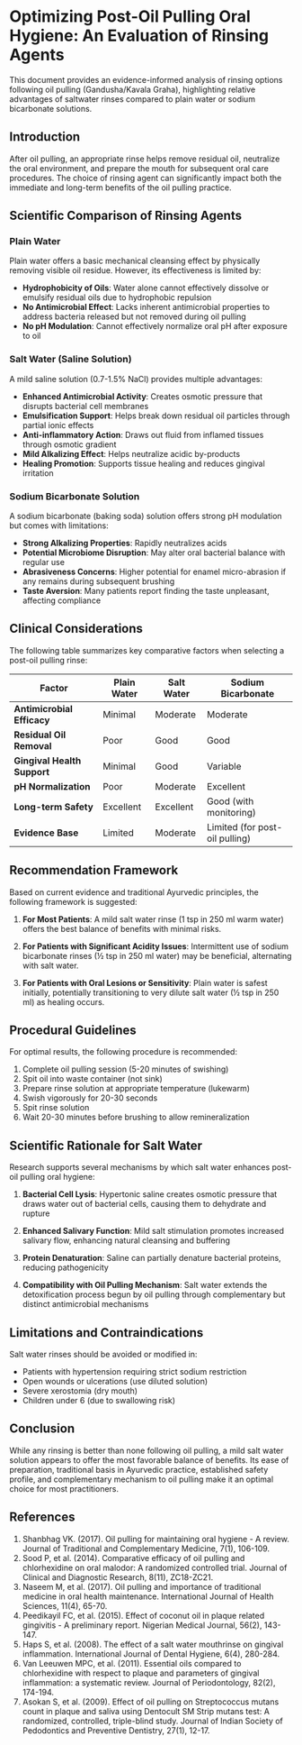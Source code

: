 # Optimizing Post-Oil Pulling Oral Hygiene: An Evaluation of Rinsing Agents

This document provides an evidence-informed analysis of rinsing options following oil pulling (Gandusha/Kavala Graha), highlighting relative advantages of saltwater rinses compared to plain water or sodium bicarbonate solutions.

## Introduction

After oil pulling, an appropriate rinse helps remove residual oil, neutralize the oral environment, and prepare the mouth for subsequent oral care procedures. The choice of rinsing agent can significantly impact both the immediate and long-term benefits of the oil pulling practice.

## Scientific Comparison of Rinsing Agents

### Plain Water

Plain water offers a basic mechanical cleansing effect by physically removing visible oil residue. However, its effectiveness is limited by:

- **Hydrophobicity of Oils**: Water alone cannot effectively dissolve or emulsify residual oils due to hydrophobic repulsion
- **No Antimicrobial Effect**: Lacks inherent antimicrobial properties to address bacteria released but not removed during oil pulling
- **No pH Modulation**: Cannot effectively normalize oral pH after exposure to oil

### Salt Water (Saline Solution)

A mild saline solution (0.7-1.5% NaCl) provides multiple advantages:

- **Enhanced Antimicrobial Activity**: Creates osmotic pressure that disrupts bacterial cell membranes
- **Emulsification Support**: Helps break down residual oil particles through partial ionic effects
- **Anti-inflammatory Action**: Draws out fluid from inflamed tissues through osmotic gradient
- **Mild Alkalizing Effect**: Helps neutralize acidic by-products
- **Healing Promotion**: Supports tissue healing and reduces gingival irritation

### Sodium Bicarbonate Solution

A sodium bicarbonate (baking soda) solution offers strong pH modulation but comes with limitations:

- **Strong Alkalizing Properties**: Rapidly neutralizes acids
- **Potential Microbiome Disruption**: May alter oral bacterial balance with regular use
- **Abrasiveness Concerns**: Higher potential for enamel micro-abrasion if any remains during subsequent brushing
- **Taste Aversion**: Many patients report finding the taste unpleasant, affecting compliance

## Clinical Considerations

The following table summarizes key comparative factors when selecting a post-oil pulling rinse:

| Factor | Plain Water | Salt Water | Sodium Bicarbonate |
|--------|------------|------------|-------------------|
| **Antimicrobial Efficacy** | Minimal | Moderate | Moderate |
| **Residual Oil Removal** | Poor | Good | Good |
| **Gingival Health Support** | Minimal | Good | Variable |
| **pH Normalization** | Poor | Moderate | Excellent |
| **Long-term Safety** | Excellent | Excellent | Good (with monitoring) |
| **Evidence Base** | Limited | Moderate | Limited (for post-oil pulling) |

## Recommendation Framework

Based on current evidence and traditional Ayurvedic principles, the following framework is suggested:

1. **For Most Patients**: A mild salt water rinse (1 tsp in 250 ml warm water) offers the best balance of benefits with minimal risks.

2. **For Patients with Significant Acidity Issues**: Intermittent use of sodium bicarbonate rinses (½ tsp in 250 ml water) may be beneficial, alternating with salt water.

3. **For Patients with Oral Lesions or Sensitivity**: Plain water is safest initially, potentially transitioning to very dilute salt water (½ tsp in 250 ml) as healing occurs.

## Procedural Guidelines

For optimal results, the following procedure is recommended:

1. Complete oil pulling session (5-20 minutes of swishing)
2. Spit oil into waste container (not sink)
3. Prepare rinse solution at appropriate temperature (lukewarm)
4. Swish vigorously for 20-30 seconds
5. Spit rinse solution
6. Wait 20-30 minutes before brushing to allow remineralization

## Scientific Rationale for Salt Water

Research supports several mechanisms by which salt water enhances post-oil pulling oral hygiene:

1. **Bacterial Cell Lysis**: Hypertonic saline creates osmotic pressure that draws water out of bacterial cells, causing them to dehydrate and rupture

2. **Enhanced Salivary Function**: Mild salt stimulation promotes increased salivary flow, enhancing natural cleansing and buffering

3. **Protein Denaturation**: Saline can partially denature bacterial proteins, reducing pathogenicity

4. **Compatibility with Oil Pulling Mechanism**: Salt water extends the detoxification process begun by oil pulling through complementary but distinct antimicrobial mechanisms

## Limitations and Contraindications

Salt water rinses should be avoided or modified in:

- Patients with hypertension requiring strict sodium restriction
- Open wounds or ulcerations (use diluted solution)
- Severe xerostomia (dry mouth)
- Children under 6 (due to swallowing risk)

## Conclusion

While any rinsing is better than none following oil pulling, a mild salt water solution appears to offer the most favorable balance of benefits. Its ease of preparation, traditional basis in Ayurvedic practice, established safety profile, and complementary mechanism to oil pulling make it an optimal choice for most practitioners.

## References

1. Shanbhag VK. (2017). Oil pulling for maintaining oral hygiene - A review. Journal of Traditional and Complementary Medicine, 7(1), 106-109.
2. Sood P, et al. (2014). Comparative efficacy of oil pulling and chlorhexidine on oral malodor: A randomized controlled trial. Journal of Clinical and Diagnostic Research, 8(11), ZC18-ZC21.
3. Naseem M, et al. (2017). Oil pulling and importance of traditional medicine in oral health maintenance. International Journal of Health Sciences, 11(4), 65-70.
4. Peedikayil FC, et al. (2015). Effect of coconut oil in plaque related gingivitis - A preliminary report. Nigerian Medical Journal, 56(2), 143-147.
5. Haps S, et al. (2008). The effect of a salt water mouthrinse on gingival inflammation. International Journal of Dental Hygiene, 6(4), 280-284.
6. Van Leeuwen MPC, et al. (2011). Essential oils compared to chlorhexidine with respect to plaque and parameters of gingival inflammation: a systematic review. Journal of Periodontology, 82(2), 174-194.
7. Asokan S, et al. (2009). Effect of oil pulling on Streptococcus mutans count in plaque and saliva using Dentocult SM Strip mutans test: A randomized, controlled, triple-blind study. Journal of Indian Society of Pedodontics and Preventive Dentistry, 27(1), 12-17.
